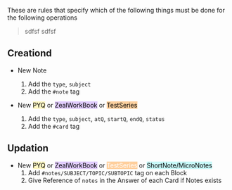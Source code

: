 These are rules that specify which of the following things must be done for the following operations
> sdfsf
> sdfsf
## Creationd
- New Note
	1. Add the `type`, `subject`
	2. Add the `#note` tag
	   
- New <mark style="background: #FFF3A3A6;">PYQ</mark> or <mark style="background: #D2B3FFA6;">ZealWorkBook</mark> or <mark style="background: #FFB86CA6;">TestSeries</mark>
	1. Add the `type`, `subject`, `atQ`, `startQ`, `endQ`, `status`
	2. Add the `#card` tag

## Updation
-  New <mark style="background: #FFF3A3A6;">PYQ</mark> or <mark style="background: #D2B3FFA6;">ZealWorkBook</mark> or <mark style="background: #FFB86CA6;color:white;">TestSeries</mark> or <mark style="background: #ABF7F7A6;">ShortNote/MicroNotes </mark>
	1. Add `#notes/SUBJECT/TOPIC/SUBTOPIC` tag on each Block
	2. Give Reference of `notes` in the Answer of each Card if Notes exists